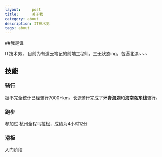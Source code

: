 ```yaml
---
layout:     post
title:      关于我
category: about
description: IT技术男
tags: about
---
```


##我是谁

IT技术男， 目前为有道云笔记的前端工程师。三无状态ing，苦逼北漂~~~

## 技能

### 骑行

据不完全统计已经骑行7000+km。长途骑行完成了**环青海湖**和**海南岛东线**骑行。

### 跑步

参加过 杭州全程马拉松，成绩为4小时12分

### 滑板

入门阶段